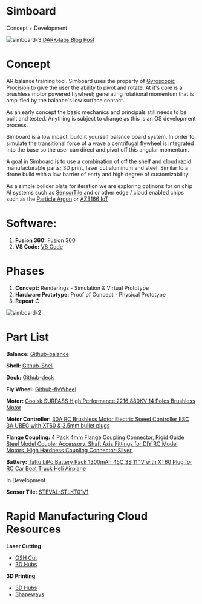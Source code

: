 # Simboard
Concept + Development

![simboard-3](https://images.ctfassets.net/uedi4s066skn/2FsNmPgVR2epgJjQ4VX4oi/3aa24d78f782e7c2b1e5e5afa84e4e9d/simboard-1.jpg?w=960&h=752&q=50&fm=webp)
[DARK-labs Blog Post](https://blog.dark-labs.co/simboard/)

# Concept
AR balance training tool. Simboard uses the property of [Gyroscopic Procision](https://www.youtube.com/watch?v=ty9QSiVC2g0 "Gyroscopic Procision") to give the user the ability to pivot and rotate. At it's core is a brushless motor powered flywheel; generating rotational momentum that is amplified by the balance's low surface contact.

As an early concept the basic mechanics and principals still needs to be built and tested. Anything is subject to change as this is an OS development process.

Simboard is a low inpact, build it yourself balance board system. In order to simulate the transitional force of a wave a centrifugal flywheel is integrated into the base so the user can direct and pivot off this angular momentum.

A goal in Simboard is to use a combination of off the shelf and cloud rapid manufacturable parts; 3D print, laser cut aluminum and steel. Similar to a drone build with a low barrier of enrty and high degree of customizability.

As a simple boilder plate for iteration we are exploring optinons for on chip AI systems such as [SensorTile](https://www.youtube.com/watch?v=1tNwY5EGc9Q "SensorTile") and or other edge / cloud enabled chips such as the [Particle Argon](https://store.particle.io/products/argon "Particle Argon") or [AZ3166 IoT](https://amzn.to/2yH5dZ3 "AZ3166 IoT")


# Software:
1. __Fusion 360:__ [Fusion 360](https://www.autodesk.com/products/fusion-360/overview)
2. __VS Code:__ [VS Code](https://code.visualstudio.com/)

# Phases
1. __Concept:__ Renderings - Simulation & Virtual Prototype
2. __Hardware Prototype:__ Proof of Concept - Physical Prototype
3. __Repeat__ ↻



![simboard-2](https://images.ctfassets.net/uedi4s066skn/1iwppJgj3K2jdpr1GVnlhp/575fddeea7be512ad937f79955164529/simboard-2.jpg)


# Part List

__Balance:__ [Github-balance](https://github.com/dark-labs-studio/Simboard/tree/master/prototype/rev-0.1/balance "Github-balance")

__Shell:__ [Github-Shell](https://github.com/dark-labs-studio/Simboard/tree/master/prototype/rev-0.1/shell "Github-shell")

__Deck:__ [Github-deck](https://github.com/dark-labs-studio/Simboard/tree/master/prototype/rev-0.1/deck "Github-deck")

__Fly Wheel:__ [Github-flyWheel](https://github.com/dark-labs-studio/Simboard/tree/master/prototype/rev-0.1/flyWheel "Github-flyWheel")

__Motor:__ [Goolsk SURPASS High Performance 2216 880KV 14 Poles Brushless Motor](https://amzn.to/3deQ54e "Goolsk SURPASS High Performance 2216 880KV 14 Poles Brushless Motor")

__Motor Controller:__ [30A RC Brushless Motor Electric Speed Controller ESC 3A UBEC with XT60 & 3.5mm bullet plugs](https://amzn.to/2MaPcgQ "30A RC Brushless Motor Electric Speed Controller ESC 3A UBEC with XT60 & 3.5mm bullet plugs")

__Flange Coupling:__ [4 Pack 4mm Flange Coupling Connector, Rigid Guide Steel Model Coupler Accessory, Shaft Axis Fittings for DIY RC Model Motors, High Hardness Coupling Connector-Silver.](https://www.amazon.com/gp/product/B07PDYV4P3/ref=ox_sc_act_title_2?smid=A3RI7Q6FBVPM9E&psc=1 "4 Pack 4mm Flange Coupling Connector, Rigid Guide Steel Model Coupler Accessory, Shaft Axis Fittings for DIY RC Model Motors, High Hardness Coupling Connector-Silver.")

__Battery:__ [Tattu LiPo Battery Pack 1300mAh 45C 3S 11.1V with XT60 Plug for RC Car Boat Truck Heli Airplane](https://www.amazon.com/gp/product/B013I9RLVK/ref=ox_sc_act_title_1?smid=A35GESQNTB15AT&psc=1 "Tattu LiPo Battery Pack 1300mAh 45C 3S 11.1V with XT60 Plug")

In Development

__Sensor Tile:__ [STEVAL-STLKT01V1](https://www.st.com/content/st_com/en/products/evaluation-tools/solution-evaluation-tools/sensor-solution-eval-boards/steval-stlkt01v1.html)

# Rapid Manufacturing Cloud Resources

__Laser Cutting__
+ [OSH Cut](https://app.oshcut.com)
+ [3D Hubs](https://www.3dhubs.com/)

__3D Printing__
+ [3D Hubs](https://www.3dhubs.com/)
+ [Shapeways](https://www.shapeways.com/)
